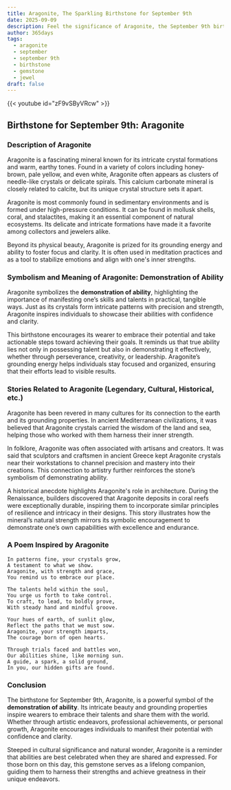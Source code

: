 ```yaml
---
title: Aragonite, The Sparkling Birthstone for September 9th
date: 2025-09-09
description: Feel the significance of Aragonite, the September 9th birthstone symbolizing Demonstration of ability. Let its beauty and meaning brighten your day.
author: 365days
tags:
  - aragonite
  - september
  - september 9th
  - birthstone
  - gemstone
  - jewel
draft: false
---
```


{{< youtube id="zF9vSByVRcw" >}}

## Birthstone for September 9th: Aragonite

### Description of Aragonite

Aragonite is a fascinating mineral known for its intricate crystal formations and warm, earthy tones. Found in a variety of colors including honey-brown, pale yellow, and even white, Aragonite often appears as clusters of needle-like crystals or delicate spirals. This calcium carbonate mineral is closely related to calcite, but its unique crystal structure sets it apart.

Aragonite is most commonly found in sedimentary environments and is formed under high-pressure conditions. It can be found in mollusk shells, coral, and stalactites, making it an essential component of natural ecosystems. Its delicate and intricate formations have made it a favorite among collectors and jewelers alike.

Beyond its physical beauty, Aragonite is prized for its grounding energy and ability to foster focus and clarity. It is often used in meditation practices and as a tool to stabilize emotions and align with one's inner strengths.

### Symbolism and Meaning of Aragonite: Demonstration of Ability

Aragonite symbolizes the **demonstration of ability**, highlighting the importance of manifesting one’s skills and talents in practical, tangible ways. Just as its crystals form intricate patterns with precision and strength, Aragonite inspires individuals to showcase their abilities with confidence and clarity.

This birthstone encourages its wearer to embrace their potential and take actionable steps toward achieving their goals. It reminds us that true ability lies not only in possessing talent but also in demonstrating it effectively, whether through perseverance, creativity, or leadership. Aragonite’s grounding energy helps individuals stay focused and organized, ensuring that their efforts lead to visible results.

### Stories Related to Aragonite (Legendary, Cultural, Historical, etc.)

Aragonite has been revered in many cultures for its connection to the earth and its grounding properties. In ancient Mediterranean civilizations, it was believed that Aragonite crystals carried the wisdom of the land and sea, helping those who worked with them harness their inner strength.

In folklore, Aragonite was often associated with artisans and creators. It was said that sculptors and craftsmen in ancient Greece kept Aragonite crystals near their workstations to channel precision and mastery into their creations. This connection to artistry further reinforces the stone’s symbolism of demonstrating ability.

A historical anecdote highlights Aragonite's role in architecture. During the Renaissance, builders discovered that Aragonite deposits in coral reefs were exceptionally durable, inspiring them to incorporate similar principles of resilience and intricacy in their designs. This story illustrates how the mineral’s natural strength mirrors its symbolic encouragement to demonstrate one’s own capabilities with excellence and endurance.

### A Poem Inspired by Aragonite

```
In patterns fine, your crystals grow,  
A testament to what we show.  
Aragonite, with strength and grace,  
You remind us to embrace our place.

The talents held within the soul,  
You urge us forth to take control.  
To craft, to lead, to boldly prove,  
With steady hand and mindful groove.

Your hues of earth, of sunlit glow,  
Reflect the paths that we must sow.  
Aragonite, your strength imparts,  
The courage born of open hearts.

Through trials faced and battles won,  
Our abilities shine, like morning sun.  
A guide, a spark, a solid ground,  
In you, our hidden gifts are found.
```

### Conclusion

The birthstone for September 9th, Aragonite, is a powerful symbol of the **demonstration of ability**. Its intricate beauty and grounding properties inspire wearers to embrace their talents and share them with the world. Whether through artistic endeavors, professional achievements, or personal growth, Aragonite encourages individuals to manifest their potential with confidence and clarity.

Steeped in cultural significance and natural wonder, Aragonite is a reminder that abilities are best celebrated when they are shared and expressed. For those born on this day, this gemstone serves as a lifelong companion, guiding them to harness their strengths and achieve greatness in their unique endeavors.